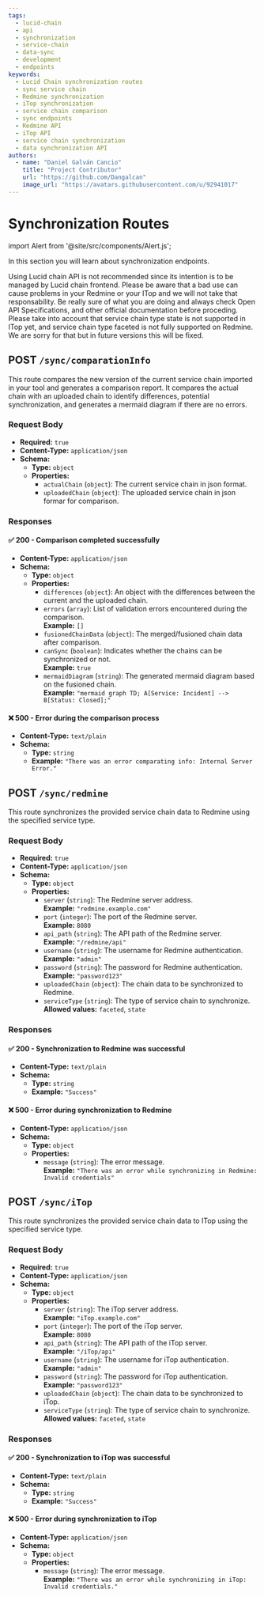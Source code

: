 ```yaml
---
tags:
  - lucid-chain
  - api
  - synchronization
  - service-chain
  - data-sync
  - development
  - endpoints
keywords:
  - Lucid Chain synchronization routes
  - sync service chain
  - Redmine synchronization
  - iTop synchronization
  - service chain comparison
  - sync endpoints
  - Redmine API
  - iTop API
  - service chain synchronization
  - data synchronization API
authors: 
  - name: "Daniel Galván Cancio"
    title: "Project Contributor"
    url: "https://github.com/Dangalcan"
    image_url: "https://avatars.githubusercontent.com/u/92941017"
---
```


# Synchronization Routes

import Alert from '@site/src/components/Alert.js';

In this section you will learn about synchronization endpoints.

<Alert>
Using Lucid chain API is not recommended since its intention is to be managed by Lucid chain frontend. Please be aware that a bad use can cause problems in your Redmine or your ITop and we will not take that responsability. Be really sure of what you are doing and always check Open API Specifications, and other official documentation before proceding.  
</Alert>

<Alert>
Please take into account that service chain type state is not supported in ITop yet, and service chain type faceted is not fully supported on Redmine. We are sorry for that but in future versions this will be fixed.
</Alert>

## POST `/sync/comparationInfo`

This route compares the new version of the current service chain imported in your tool and generates a comparison report. It compares the actual chain with an uploaded chain to identify differences, potential synchronization, and generates a mermaid diagram if there are no errors.

### Request Body

- **Required:** `true`
- **Content-Type:** `application/json`
- **Schema:**
  - **Type:** `object`
  - **Properties:**
    - `actualChain` (`object`): The current service chain in json format.
    - `uploadedChain` (`object`): The uploaded service chain in json formar for comparison.

### Responses

#### ✅ 200 - Comparison completed successfully

- **Content-Type:** `application/json`
- **Schema:**
  - **Type:** `object`
  - **Properties:**
    - `differences` (`object`): An object with the differences between the current and the uploaded chain.
    - `errors` (`array`): List of validation errors encountered during the comparison.  
      **Example:** `[]`
    - `fusionedChainData` (`object`): The merged/fusioned chain data after comparison.
    - `canSync` (`boolean`): Indicates whether the chains can be synchronized or not.  
      **Example:** `true`
    - `mermaidDiagram` (`string`): The generated mermaid diagram based on the fusioned chain.  
      **Example:** `"mermaid graph TD; A[Service: Incident] --> B[Status: Closed];"`

#### ❌ 500 - Error during the comparison process

- **Content-Type:** `text/plain`
- **Schema:**
  - **Type:** `string`
  - **Example:** `"There was an error comparating info: Internal Server Error."`

## POST `/sync/redmine`

This route synchronizes the provided service chain data to Redmine using the specified service type.

### Request Body

- **Required:** `true`
- **Content-Type:** `application/json`
- **Schema:**
  - **Type:** `object`
  - **Properties:**
    - `server` (`string`): The Redmine server address.  
      **Example:** `"redmine.example.com"`
    - `port` (`integer`): The port of the Redmine server.  
      **Example:** `8080`
    - `api_path` (`string`): The API path of the Redmine server.  
      **Example:** `"/redmine/api"`
    - `username` (`string`): The username for Redmine authentication.  
      **Example:** `"admin"`
    - `password` (`string`): The password for Redmine authentication.  
      **Example:** `"password123"`
    - `uploadedChain` (`object`): The chain data to be synchronized to Redmine.
    - `serviceType` (`string`): The type of service chain to synchronize.  
      **Allowed values:** `faceted`, `state`

### Responses

#### ✅ 200 - Synchronization to Redmine was successful

- **Content-Type:** `text/plain`
- **Schema:**
  - **Type:** `string`
  - **Example:** `"Success"`

#### ❌ 500 - Error during synchronization to Redmine

- **Content-Type:** `application/json`
- **Schema:**
  - **Type:** `object`
  - **Properties:**
    - `message` (`string`): The error message.  
      **Example:** `"There was an error while synchronizing in Redmine: Invalid credentials"`

## POST `/sync/iTop`

This route synchronizes the provided service chain data to ITop using the specified service type.

### Request Body

- **Required:** `true`
- **Content-Type:** `application/json`
- **Schema:**
  - **Type:** `object`
  - **Properties:**
    - `server` (`string`): The iTop server address.  
      **Example:** `"iTop.example.com"`
    - `port` (`integer`): The port of the iTop server.  
      **Example:** `8080`
    - `api_path` (`string`): The API path of the iTop server.  
      **Example:** `"/iTop/api"`
    - `username` (`string`): The username for iTop authentication.  
      **Example:** `"admin"`
    - `password` (`string`): The password for iTop authentication.  
      **Example:** `"password123"`
    - `uploadedChain` (`object`): The chain data to be synchronized to iTop.
    - `serviceType` (`string`): The type of service chain to synchronize.  
      **Allowed values:** `faceted`, `state`

### Responses

#### ✅ 200 - Synchronization to iTop was successful

- **Content-Type:** `text/plain`
- **Schema:**
  - **Type:** `string`
  - **Example:** `"Success"`

#### ❌ 500 - Error during synchronization to iTop

- **Content-Type:** `application/json`
- **Schema:**
  - **Type:** `object`
  - **Properties:**
    - `message` (`string`): The error message.  
      **Example:** `"There was an error while synchronizing in iTop: Invalid credentials."`
